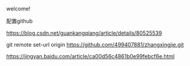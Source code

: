 welcome!

配置github

https://blog.csdn.net/guankangqiang/article/details/80525539

git remote set-url origin https://github.com/499407881/zhangxingjie.git

https://jingyan.baidu.com/article/ca00d56c4861b0e99febcf6e.html